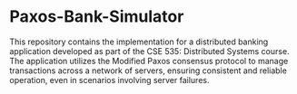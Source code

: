 # Paxos-Bank-Simulator
This repository contains the implementation for a distributed banking application developed as part of the CSE 535: Distributed Systems course. The application utilizes the Modified Paxos consensus protocol to manage transactions across a network of servers, ensuring consistent and reliable operation, even in scenarios involving server failures.
